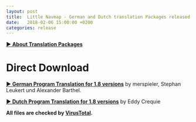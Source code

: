 ```yaml
---
layout: post
title:  Little Navmap - German and Dutch translation Packages released
date:   2018-02-06 15:00:00 +0200
categories: release
---
```


[**► About Translation Packages**](/littlenavmaptranslations.html)

# Direct Download

[**► German Program Translation for 1.8 versions**](https://github.com/albar965/littlenavmap/releases/download/v1.8.5/LittleNavmap-language-package-de-1.8.zip) by merspieler, Stephan Leukert und Alexander Barthel.

[**► Dutch Program Translation for 1.8 versions**](https://github.com/albar965/littlenavmap/releases/download/v1.8.5/LittleNavmap-language-package-nl-1.8.zip) by Eddy Crequie

**All files are checked by [VirusTotal](https://www.virustotal.com).**

